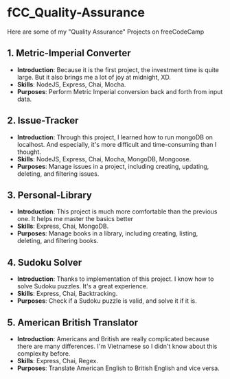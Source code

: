 # fCC_Quality-Assurance
Here are some of my "Quality Assurance" Projects on freeCodeCamp

## 1. Metric-Imperial Converter
- **Introduction**: Because it is the first project, the investment time is quite large. But it also brings me a lot of joy at midnight, XD.
- **Skills**: NodeJS, Express, Chai, Mocha.
- **Purposes**: Perform Metric Imperial conversion back and forth from input data.

## 2. Issue-Tracker
- **Introduction**: Through this project, I learned how to run mongoDB on localhost. And especially, it's more difficult and time-consuming than I thought.
- **Skills**: NodeJS, Express, Chai, Mocha, MongoDB, Mongoose.
- **Purposes**: Manage issues in a project, including creating, updating, deleting, and filtering issues.

## 3. Personal-Library
- **Introduction**: This project is much more comfortable than the previous one. It helps me master the basics better
- **Skills**: Express, Chai, MongoDB.
- **Purposes**: Manage books in a library, including creating, listing, deleting, and filtering books.

## 4. Sudoku Solver
- **Introduction**: Thanks to implementation of this project. I know how to solve Sudoku puzzles. It's a great experience.
- **Skills**: Express, Chai, Backtracking.
- **Purposes**: Check if a Sudoku puzzle is valid, and solve it if it is.

## 5. American British Translator
- **Introduction**: Americans and British are really complicated because there are many differences. I'm Vietnamese so I didn't know about this complexity before.
- **Skills**: Express, Chai, Regex.
- **Purposes**: Translate American English to British English and vice versa.